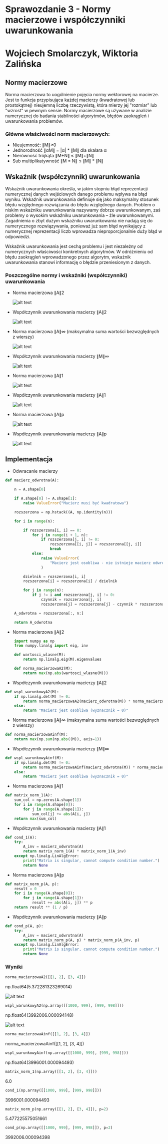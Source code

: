 # Sprawozdanie 3 - Normy macierzowe i współczynniki uwarunkowania

# Wojciech Smolarczyk, Wiktoria Zalińska

## Normy macierzowe

Norma macierzowa to uogólnienie pojęcia normy wektorowej na macierze. Jest to funkcja przypisująca każdej macierzy (kwadratowej lub prostokątnej) nieujemną liczbę rzeczywistą, która mierzy jej "rozmiar" lub "wzrost" w pewnym sensie. Normy macierzowe są używane w analizie numerycznej do badania stabilności algorytmów, błędów zaokrągleń i uwarunkowania problemów.

### Główne właściwości norm macierzowych:

- Nieujemność: ∥M∥≥0
- Jednorodność ∥αM∥ = |α| \* ∥M∥ dla skalara α
- Nierówność trójkąta ∥M+N∥ ≤ ∥M∥+∥N∥
- Sub multiplikatywność ∥M \* N∥ ≤ ∥M∥ \* ∥N∥

## Wskaźnik (współczynnik) uwarunkowania

Wskaźnik uwarunkowania określa, w jakim stopniu błąd reprezentacji numerycznej danych wejściowych danego problemu wpływa na błąd wyniku. Wskaźnik uwarunkowania definiuje się jako maksymalny stosunek błędu względnego rozwiązania do błędu względnego danych. Problem o niskim wskaźniku uwarunkowania nazywamy dobrze uwarunkowanym, zaś problemy o wysokim wskaźniku uwarunkowania – źle uwarunkowanymi. Zagadnienia o zbyt dużym wskaźniku uwarunkowania nie nadają się do numerycznego rozwiązywania, ponieważ już sam błąd wynikający z numerycznej reprezentacji liczb wprowadza nieproporcjonalnie duży błąd w odpowiedzi.

Wskaźnik uwarunkowania jest cechą problemu i jest niezależny od numerycznych właściwości konkretnych algorytmów. W odróżnieniu od błędu zaokrągleń wprowadzonego przez algorytm, wskaźnik uwarunkowania stanowi informację o błędzie przeniesionym z danych.

### Poszczególne normy i wskaźniki (współczynniki) uwarunkowania

- Norma macierzowa ∥A∥2

  ![alt text](image-3.png)

- Współczynnik uwarunkowania macierzy ∥A∥2

  ![alt text](image-4.png)

- Norma macierzowa ∥A∥∞ (maksymalna suma wartości bezwzględnych z wierszy)

  ![alt text](image-2.png)

- Współczynnik uwarunkowania macierzy ∥M∥∞

  ![alt text](image-5.png)

- Norma macierzowa ∥A∥1

  ![alt text](norma_1.png)

- Współczynnik uwarunkowania macierzy ∥A∥1

  ![alt text](cond_1.png)

- Norma macierzowa ∥A∥p

  ![alt text](norma_p.png)

- Współczynnik uwarunkowania macierzy ∥A∥p

  ![alt text](cond_p.png)

## Implementacja

- Odwracanie macierzy

```python
def macierz_odwrotna(A):

    n = A.shape[0]

    if A.shape[0] != A.shape[1]:
        raise ValueError("Macierz musi być kwadratowa")

    rozszerzona = np.hstack((A, np.identity(n)))

    for i in range(n):

        if rozszerzona[i, i] == 0:
            for j in range(i + 1, n):
                if rozszerzona[j, i] != 0:
                    rozszerzona[[i, j]] = rozszerzona[[j, i]]
                    break
            else:
                raise ValueError(
                    "Macierz jest osobliwa - nie istnieje macierz odwrotna"
                )

        dzielnik = rozszerzona[i, i]
        rozszerzona[i] = rozszerzona[i] / dzielnik

        for j in range(n):
            if j != i and rozszerzona[j, i] != 0:
                czynnik = rozszerzona[j, i]
                rozszerzona[j] = rozszerzona[j] - czynnik * rozszerzona[i]

    A_odwrotna = rozszerzona[:, n:]

    return A_odwrotna
```

- Norma macierzowa ∥A∥2

```python
    import numpy as np
    from numpy.linalg import eig, inv

    def wartosci_wlasne(M):
        return np.linalg.eig(M).eigenvalues

    def norma_macierzowaA2(M):
        return max(np.abs(wartosci_wlasne(M)))
```

- Współczynnik uwarunkowania macierzy ∥A∥2

```python
def wspl_warunkowyA2(M):
    if np.linalg.det(M) != 0:
        return norma_macierzowaA2(macierz_odwrotna(M)) * norma_macierzowaA2(M)
    else:
        return "Macierz jest osobliwa (wyznacznik = 0)"
```

- Norma macierzowa ∥A∥∞ (maksymalna suma wartości bezwzględnych z wierszy)

```python
def norma_macierzowaAinf(M):
    return max(np.sum(np.abs((M)), axis=1))
```

- Współczynnik uwarunkowania macierzy ∥M∥∞

```python
def wspl_warunkowyAinf(M):
    if np.linalg.det(M) != 0:
        return norma_macierzowaAinf(macierz_odwrotna(M)) * norma_macierzowaAinf(M)
    else:
        return "Macierz jest osobliwa (wyznacznik = 0)"
```

- Norma macierzowa ∥A∥1

```python
def matrix_norm_1(A):
    sum_col = np.zeros(A.shape[1])
    for i in range(A.shape[0]):
        for j in range(A.shape[1]):
            sum_col[j] += abs(A[i, j])
    return max(sum_col)
```

- Współczynnik uwarunkowania macierzy ∥A∥1

```python
def cond_1(A):
    try:
        A_inv = macierz_odwrotna(A)
        return matrix_norm_1(A) * matrix_norm_1(A_inv)
    except np.linalg.LinAlgError:
        print("Matrix is singular, cannot compute condition number.")
        return None
```

- Norma macierzowa ∥A∥p

```python
def matrix_norm_p(A, p):
    result = 0
    for i in range(A.shape[0]):
        for j in range(A.shape[1]):
            result += abs(A[i, j]) ** p
    return result ** (1 / p)
```

- Współczynnik uwarunkowania macierzy ∥A∥p

```python
def cond_p(A, p):
    try:
        A_inv = macierz_odwrotna(A)
        return matrix_norm_p(A, p) * matrix_norm_p(A_inv, p)
    except np.linalg.LinAlgError:
        print("Matrix is singular, cannot compute condition number.")
        return None
```

### Wyniki

```python
norma_macierzowaA2([[1, 2], [3, 4]])
```

np.float64(5.372281323269014)

![alt text](image.png)

```python
wspl_warunkowyA2(np.array([[1000, 999], [999, 998]]))
```

np.float64(3992006.000094148)

![alt text](image-6.png)

```python
norma_macierzowaAinf([[1, 2], [3, 4]])
```

norma_macierzowaAinf([[1, 2], [3, 4]])

```python
wspl_warunkowyAinf(np.array([[1000, 999], [999, 998]]))
```

np.float64(3996001.000094493)

```python
matrix_norm_1(np.array([[1, 2], [3, 4]]))
```

6.0

```python
cond_1(np.array([[1000, 999], [999, 998]]))
```

3996001.000094493

```python
matrix_norm_p(np.array([[1, 2], [3, 4]]), p=2)
```

5.477225575051661

```python
cond_p(np.array([[1000, 999], [999, 998]]), p=2)
```

3992006.000094398

